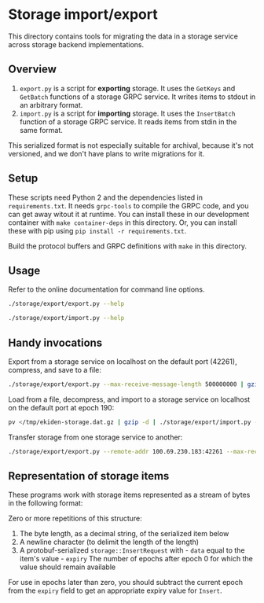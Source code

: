 # Storage import/export
This directory contains tools for migrating the data in a storage
service across storage backend implementations.

## Overview
1. `export.py` is a script for **exporting** storage.
   It uses the `GetKeys` and `GetBatch` functions of a storage GRPC
   service.
   It writes items to stdout in an arbitrary format.
2. `import.py` is a script for **importing** storage.
   It uses the `InsertBatch` function of a storage GRPC service.
   It reads items from stdin in the same format.

This serialized format is not especially suitable for archival,
because it's not versioned, and we don't have plans to write
migrations for it.

## Setup
These scripts need Python 2 and the dependencies listed in
`requirements.txt`.
It needs `grpc-tools` to compile the GRPC code, and you can get away
witout it at runtime.
You can install these in our development container with `make
container-deps` in this directory.
Or, you can install these with pip using `pip install -r
requirements.txt`.

Build the protocol buffers and GRPC definitions with `make` in this
directory.

## Usage
Refer to the online documentation for command line options.

```sh
./storage/export/export.py --help
```

```sh
./storage/export/import.py --help
```

## Handy invocations
Export from a storage service on localhost on the default port
(42261), compress, and save to a file:

```sh
./storage/export/export.py --max-receive-message-length 500000000 | gzip >/tmp/ekiden-storage.dat.gz
```

Load from a file, decompress, and import to a storage service on
localhost on the default port at epoch 190:

```sh
pv </tmp/ekiden-storage.dat.gz | gzip -d | ./storage/export/import.py --current-epoch 190
```

Transfer storage from one storage service to another:

```sh
./storage/export/export.py --remote-addr 100.69.230.183:42261 --max-receive-message-length 500000000 | ./storage/export/import.py --remote-addr 100.67.152.172:9001
```

## Representation of storage items
These programs work with storage items represented as a stream of
bytes in the following format:

Zero or more repetitions of this structure:
  1. The byte length, as a decimal string, of the serialized item below
  2. A newline character (to delimit the length of the length)
  3. A protobuf-serialized `storage::InsertRequest` with
    - `data` equal to the item's value
    - `expiry` The number of epochs after epoch 0 for which the value
      should remain available

For use in epochs later than zero, you should subtract the current
epoch from the `expiry` field to get an appropriate expiry value for
`Insert`.
